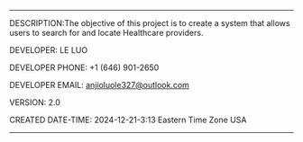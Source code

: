 ***********************************************************************
DESCRIPTION:The objective of this project is to create a system that allows users to search for and locate Healthcare providers.

DEVELOPER: LE LUO

DEVELOPER PHONE: +1 (646) 901-2650

DEVELOPER EMAIL: anjioluole327@outlook.com

VERSION: 2.0

CREATED DATE-TIME: 2024-12-21-3:13 Eastern Time Zone USA

***********************************************************************
